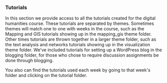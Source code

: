 ### Tutorials

In this section we provide access to all the tutorials created for the digital humanities course. These tutorials are separated by themes. Sometimes themes will match one to one with weeks in the course, such as the Mapping and GIS tutorials showing up in the mapping_gis theme folder. Other times tutorials are thrown together in a larger theme folder, such as the text analysis and networks tutorials showing up in the visualization theme folder. We've included tutorials for setting up a WordPress blog in the blogging folder, for those who chose to require discussion assignments be done through blogging.

You also can find the tutorials used each week by going to that week's folder and clicking on the tutorial folder.


